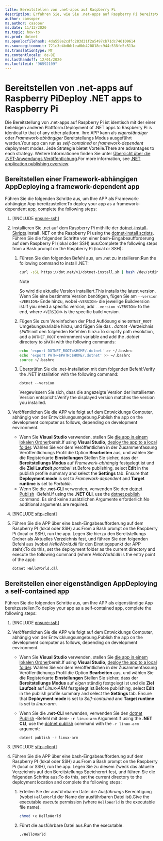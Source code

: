 ```yaml
---
title: Bereitstellen von .net-apps auf Raspberry Pi
description: Erfahren Sie, wie Sie .net-apps auf Raspberry Pi bereitstellen.
author: camsoper
ms.author: casoper
ms.date: 11/13/2020
ms.topic: how-to
ms.prod: dotnet
ms.openlocfilehash: 4da558e2cdfc283d21f2a5497cb71dc746109614
ms.sourcegitcommit: 721c3e4bdbb1ea0bb420818ec944c538fe5c513a
ms.translationtype: MT
ms.contentlocale: de-DE
ms.lasthandoff: 12/01/2020
ms.locfileid: "96592109"
---
```

# <a name="deploy-net-apps-to-raspberry-pi"></a><span data-ttu-id="ddd61-103">Bereitstellen von .net-apps auf Raspberry Pi</span><span class="sxs-lookup"><span data-stu-id="ddd61-103">Deploy .NET apps to Raspberry Pi</span></span>

<span data-ttu-id="ddd61-104">Die Bereitstellung von .net-apps auf Raspberry Pi ist identisch mit der einer beliebigen anderen Plattform.</span><span class="sxs-lookup"><span data-stu-id="ddd61-104">Deployment of .NET apps to Raspberry Pi is identical to that of any other platform.</span></span> <span data-ttu-id="ddd61-105">Ihre APP kann als *eigenständiger* oder *Framework-abhängiger* Bereitstellungs Modus ausgeführt werden.</span><span class="sxs-lookup"><span data-stu-id="ddd61-105">Your app can run as *self-contained* or *framework-dependent* deployment modes.</span></span> <span data-ttu-id="ddd61-106">Jede Strategie bietet Vorteile.</span><span class="sxs-lookup"><span data-stu-id="ddd61-106">There are advantages to each strategy.</span></span> <span data-ttu-id="ddd61-107">Weitere Informationen finden Sie unter [Übersicht über die .NET-Anwendungs Veröffentlichung](../core/deploying/index.md).</span><span class="sxs-lookup"><span data-stu-id="ddd61-107">For more information, see [.NET application publishing overview](../core/deploying/index.md).</span></span>

## <a name="deploying-a-framework-dependent-app"></a><span data-ttu-id="ddd61-108">Bereitstellen einer Framework-abhängigen App</span><span class="sxs-lookup"><span data-stu-id="ddd61-108">Deploying a framework-dependent app</span></span>

<span data-ttu-id="ddd61-109">Führen Sie die folgenden Schritte aus, um Ihre APP als Framework-abhängige App bereitzustellen:</span><span class="sxs-lookup"><span data-stu-id="ddd61-109">To deploy your app as a framework-dependent app, complete the following steps:</span></span>

1. [!INCLUDE [ensure-ssh](includes/ensure-ssh.md)]

1. <span data-ttu-id="ddd61-110">Installieren Sie .net auf dem Raspberry Pi mithilfe der [dotnet-install-Skripts](../core/tools/dotnet-install-script.md).</span><span class="sxs-lookup"><span data-stu-id="ddd61-110">Install .NET on the Raspberry Pi using the [dotnet-install scripts](../core/tools/dotnet-install-script.md).</span></span> <span data-ttu-id="ddd61-111">Führen Sie die folgenden Schritte von einer bash-Eingabeaufforderung auf dem Raspberry PI (lokal oder SSH) aus:</span><span class="sxs-lookup"><span data-stu-id="ddd61-111">Complete the following steps from a Bash prompt on the Raspberry Pi (local or SSH):</span></span>
    1. <span data-ttu-id="ddd61-112">Führen Sie den folgenden Befehl aus, um .net zu installieren:</span><span class="sxs-lookup"><span data-stu-id="ddd61-112">Run the following command to install .NET:</span></span>

        ```bash
        curl -sSL https://dot.net/v1/dotnet-install.sh | bash /dev/stdin
        ```

        > [!NOTE]
        > <span data-ttu-id="ddd61-113">So wird die aktuelle Version installiert.</span><span class="sxs-lookup"><span data-stu-id="ddd61-113">This installs the latest version.</span></span> <span data-ttu-id="ddd61-114">Wenn Sie eine bestimmte Version benötigen, fügen Sie am `--version <VERSION>` Ende hinzu, wobei `<VERSION>` die jeweilige Buildversion ist.</span><span class="sxs-lookup"><span data-stu-id="ddd61-114">If you need a specific version, add `--version <VERSION>` to the end, where `<VERSION>` is the specific build version.</span></span>

    1. <span data-ttu-id="ddd61-115">Fügen Sie zum Vereinfachen der Pfad Auflösung eine `DOTNET_ROOT` Umgebungsvariable hinzu, und fügen Sie das *. dotnet* -Verzeichnis `$PATH` mit den folgenden Befehlen hinzu:</span><span class="sxs-lookup"><span data-stu-id="ddd61-115">To simplify path resolution, add a `DOTNET_ROOT` environment variable and add the *.dotnet* directory to `$PATH` with the following commands:</span></span>

        ```bash
        echo 'export DOTNET_ROOT=$HOME/.dotnet' >> ~/.bashrc
        echo 'export PATH=$PATH:$HOME/.dotnet' >> ~/.bashrc
        source ~/.bashrc
        ```

    1. <span data-ttu-id="ddd61-116">Überprüfen Sie die .net-Installation mit dem folgenden Befehl:</span><span class="sxs-lookup"><span data-stu-id="ddd61-116">Verify the .NET installation with the following command:</span></span>

        ```dotnetcli
        dotnet --version
        ```

        <span data-ttu-id="ddd61-117">Vergewissern Sie sich, dass die angezeigte Version der installierten Version entspricht.</span><span class="sxs-lookup"><span data-stu-id="ddd61-117">Verify the displayed version matches the version you installed.</span></span>

1. <span data-ttu-id="ddd61-118">Veröffentlichen Sie die APP wie folgt auf dem Entwicklungs Computer, abhängig von der Entwicklungsumgebung.</span><span class="sxs-lookup"><span data-stu-id="ddd61-118">Publish the app on the development computer as follows, depending on development environment.</span></span>
    - <span data-ttu-id="ddd61-119">Wenn Sie **Visual Studio** verwenden, stellen Sie [die app in einem lokalen Ordner](/visualstudio/deployment/quickstart-deploy-to-local-folder?view=vs-2019)bereit.</span><span class="sxs-lookup"><span data-stu-id="ddd61-119">If using **Visual Studio**, [deploy the app to a local folder](/visualstudio/deployment/quickstart-deploy-to-local-folder?view=vs-2019).</span></span> <span data-ttu-id="ddd61-120">Wählen Sie vor dem Veröffentlichen in der Zusammenfassung Veröffentlichungs Profil die Option **Bearbeiten** aus, und wählen Sie die Registerkarte **Einstellungen** Stellen Sie sicher, dass der **Bereitstellungs Modus** auf *Framework-abhängig* festgelegt ist und die **Ziel Laufzeit** *portabel* ist.</span><span class="sxs-lookup"><span data-stu-id="ddd61-120">Before publishing, select **Edit** in the publish profile summary and select the **Settings** tab. Ensure that **Deployment mode** is set to *Framework-dependent* and **Target runtime** is set to *Portable*.</span></span>
    - <span data-ttu-id="ddd61-121">Wenn Sie die **.net-CLI** verwenden, verwenden Sie den [dotnet Publish](../core/tools/dotnet-publish.md) -Befehl.</span><span class="sxs-lookup"><span data-stu-id="ddd61-121">If using the **.NET CLI**, use the [dotnet publish](../core/tools/dotnet-publish.md) command.</span></span> <span data-ttu-id="ddd61-122">Es sind keine zusätzlichen Argumente erforderlich.</span><span class="sxs-lookup"><span data-stu-id="ddd61-122">No additional arguments are required.</span></span>

1. [!INCLUDE [sftp-client](includes/sftp-client.md)]

1. <span data-ttu-id="ddd61-123">Führen Sie die APP über eine bash-Eingabeaufforderung auf dem Raspberry PI (lokal oder SSH) aus.</span><span class="sxs-lookup"><span data-stu-id="ddd61-123">From a Bash prompt on the Raspberry Pi (local or SSH), run the app.</span></span> <span data-ttu-id="ddd61-124">Legen Sie hierzu den Bereitstellungs Ordner als Aktuelles Verzeichnis fest, und führen Sie den folgenden Befehl aus (wobei *HelloWorld.dll* für den Einstiegspunkt der APP steht):</span><span class="sxs-lookup"><span data-stu-id="ddd61-124">To do this, set the deployment folder as the current directory and execute the following command (where *HelloWorld.dll* is the entry point of the app):</span></span>

    ```dotnetcli
    dotnet HelloWorld.dll
    ```

## <a name="deploying-a-self-contained-app"></a><span data-ttu-id="ddd61-125">Bereitstellen einer eigenständigen App</span><span class="sxs-lookup"><span data-stu-id="ddd61-125">Deploying a self-contained app</span></span>

<span data-ttu-id="ddd61-126">Führen Sie die folgenden Schritte aus, um Ihre APP als eigenständige App bereitzustellen:</span><span class="sxs-lookup"><span data-stu-id="ddd61-126">To deploy your app as a self-contained app, complete the following steps:</span></span>

1. [!INCLUDE [ensure-ssh](includes/ensure-ssh.md)]

1. <span data-ttu-id="ddd61-127">Veröffentlichen Sie die APP wie folgt auf dem Entwicklungs Computer, abhängig von der Entwicklungsumgebung.</span><span class="sxs-lookup"><span data-stu-id="ddd61-127">Publish the app on the development computer as follows, depending on development environment.</span></span>
    - <span data-ttu-id="ddd61-128">Wenn Sie **Visual Studio** verwenden, stellen Sie [die app in einem lokalen Ordner](/visualstudio/deployment/quickstart-deploy-to-local-folder?view=vs-2019)bereit.</span><span class="sxs-lookup"><span data-stu-id="ddd61-128">If using **Visual Studio**, [deploy the app to a local folder](/visualstudio/deployment/quickstart-deploy-to-local-folder?view=vs-2019).</span></span> <span data-ttu-id="ddd61-129">Wählen Sie vor dem Veröffentlichen in der Zusammenfassung Veröffentlichungs Profil die Option **Bearbeiten** aus, und wählen Sie die Registerkarte **Einstellungen** Stellen Sie sicher, dass der **Bereitstellungs Modus** auf *eigen* ständig festgelegt ist und die **Ziel Laufzeit** auf *Linux-ARM* festgelegt ist.</span><span class="sxs-lookup"><span data-stu-id="ddd61-129">Before publishing, select **Edit** in the publish profile summary and select the **Settings** tab. Ensure that **Deployment mode** is set to *Self-contained* and **Target runtime** is set to *linux-arm*.</span></span>
    - <span data-ttu-id="ddd61-130">Wenn Sie die **.net-CLI** verwenden, verwenden Sie den [dotnet Publish](../core/tools/dotnet-publish.md) -Befehl mit dem- `-r linux-arm` Argument:</span><span class="sxs-lookup"><span data-stu-id="ddd61-130">If using the **.NET CLI**, use the [dotnet publish](../core/tools/dotnet-publish.md) command with the `-r linux-arm` argument:</span></span>

        ```dotnetcli
        dotnet publish -r linux-arm
        ```

1. [!INCLUDE [sftp-client](includes/sftp-client.md)]

1. <span data-ttu-id="ddd61-131">Führen Sie die APP über eine bash-Eingabeaufforderung auf dem Raspberry PI (lokal oder SSH) aus.</span><span class="sxs-lookup"><span data-stu-id="ddd61-131">From a Bash prompt on the Raspberry Pi (local or SSH), run the app.</span></span> <span data-ttu-id="ddd61-132">Legen Sie zu diesem Zweck das aktuelle Verzeichnis auf den Bereitstellungs Speicherort fest, und führen Sie die folgenden Schritte aus:</span><span class="sxs-lookup"><span data-stu-id="ddd61-132">To do this, set the current directory to the deployment location and complete the following steps:</span></span>
    1. <span data-ttu-id="ddd61-133">Erteilen Sie der ausführbaren Datei die *Ausführungs* Berechtigung (wobei `HelloWorld` der Name der ausführbaren Datei ist).</span><span class="sxs-lookup"><span data-stu-id="ddd61-133">Give the executable *execute* permission (where `HelloWorld` is the executable file name).</span></span>

        ```bash
        chmod +x HelloWorld
        ```

    1. <span data-ttu-id="ddd61-134">Führt die ausführbare Datei aus.</span><span class="sxs-lookup"><span data-stu-id="ddd61-134">Run the executable.</span></span>

        ```bash
        ./HelloWorld
        ```

